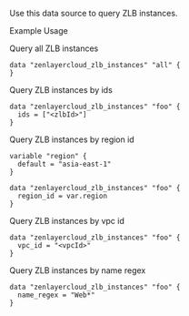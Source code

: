 Use this data source to query ZLB instances.

Example Usage

Query all ZLB instances

```hcl
data "zenlayercloud_zlb_instances" "all" {
}
```

Query ZLB instances by ids

```hcl
data "zenlayercloud_zlb_instances" "foo" {
  ids = ["<zlbId>"]
}
```

Query ZLB instances by region id

```hcl
variable "region" {
  default = "asia-east-1"
}

data "zenlayercloud_zlb_instances" "foo" {
  region_id = var.region
}    
```

Query ZLB instances by vpc id

```hcl
data "zenlayercloud_zlb_instances" "foo" {
  vpc_id = "<vpcId>"
}
```


Query ZLB instances by name regex

```hcl
data "zenlayercloud_zlb_instances" "foo" {
  name_regex = "Web*"
}
```

